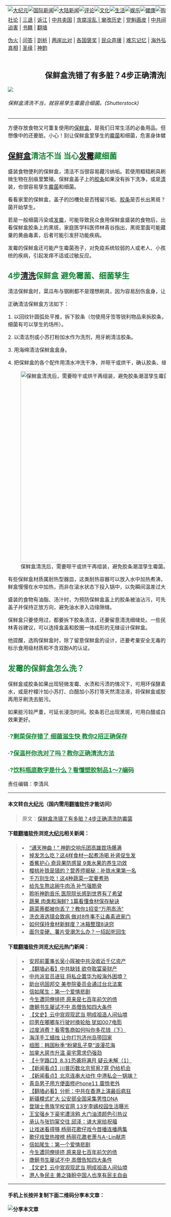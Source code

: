 <a name="1" id="1" target="_blank"></a><span id="1"></span>
<table border="0"><tr><td colspan="2" VALIGN=TOP><a href="https://github.com/asdfghy6/djy/blob/master/gb/nsc413.md#1"><img src="https://raw.githubusercontent.com/asdfghy6/1/master/t/djy/1.jpg" title="大纪元"></a><a href="https://github.com/asdfghy6/djy/blob/master/gb/n24hr.md#1"><img src="https://raw.githubusercontent.com/asdfghy6/1/master/t/djy/3.jpg" title="国际新闻"></a><a href="https://github.com/asdfghy6/djy/blob/master/gb/nsc413.md#1"><img src="https://raw.githubusercontent.com/asdfghy6/1/master/t/djy/4.jpg" title="大陆新闻"></a><a href="https://github.com/asdfghy6/djy/blob/master/gb/news392.md#1"><img src="https://raw.githubusercontent.com/asdfghy6/1/master/t/djy/5.jpg" title="评论"></a><a href="https://github.com/asdfghy6/djy/blob/master/gb/news2007.md#1"><img src="https://raw.githubusercontent.com/asdfghy6/1/master/t/djy/6.jpg" title="文化"></a><a href="https://github.com/asdfghy6/djy/blob/master/gb/news2008.md#1"><img src="https://raw.githubusercontent.com/asdfghy6/1/master/t/djy/7.jpg" title="生活"></a><a href="https://github.com/asdfghy6/djy/blob/master/gb/ncyule.md#1"><img src="https://raw.githubusercontent.com/asdfghy6/1/master/t/djy/8.jpg" title="娱乐"></a><a href="https://github.com/asdfghy6/djy/blob/master/gb/nsc1002.md#1"><img src="https://raw.githubusercontent.com/asdfghy6/1/master/t/djy/9.jpg" title="健康"><a href="https://www.youlucky.com"><img src="https://raw.githubusercontent.com/asdfghy6/1/master/t/djy/10.jpg" title="购物"></a><a href="https://www.supportepoch.org/donation?utm_medium=epochtimes&utm_source=referral&utm_campaign=donate_button_djyhomepage"><img src="https://raw.githubusercontent.com/asdfghy6/1/master/t/djy/12.jpg" title="捐款"></a></td></tr>
<tr><td colspan="2" VALIGN=TOP><a target="_blank" href="https://git.io/fjCRf">社论</a> | <a target="_blank" href="https://github.com/asdfghy6/djy/blob/master/gb/nf5657.md#1">三退</a> | <a target="_blank" href="https://github.com/asdfghy6/djy/blob/master/gb/nf6123.md#1">诉江</a> | <a target="_blank" href="https://github.com/asdfghy6/djy/blob/master/gb/nf1176117.md#1">中共卖国</a> | <a target="_blank" href="https://github.com/asdfghy6/djy/blob/master/gb/nf5773.md#1">贪腐淫乱 | <a target="_blank" href="https://github.com/asdfghy6/djy/blob/master/gb/nf1176115.md#1">窜改历史</a> | <a target="_blank" href="https://github.com/asdfghy6/djy/blob/master/gb/nf1176107.md#1">党魁画皮</a> | <a target="_blank" href="https://github.com/asdfghy6/djy/blob/master/gb/nf1320400.md#1">中共间谍</a> | <a target="_blank" href="https://github.com/asdfghy6/djy/blob/master/gb/nf1176114.md#1">破坏传统</a> | <a target="_blank" href="https://github.com/asdfghy6/djy/blob/master/gb/nf5287.md#1">恶贯满盈</a> | <a target="_blank" href="https://github.com/asdfghy6/djy/blob/master/gb/ncid278.md#1">人权</a> | <a target="_blank" href="https://github.com/asdfghy6/djy/blob/master/gb/nf1176111.md#1">迫害</a> | <a target="_blank" href="https://github.com/asdfghy6/djy/blob/master/gb/nf1235328.md#1">书籍</a> | <a target="_blank" href="https://github.com/asdfghy6/fq/blob/master/README.md?zsrh#1">翻墙</a></p><p><a target="_blank" href="https://github.com/asdfghy6/djy/blob/master/gb/nf5562.md#1">伪火</a> | <a target="_blank" href="https://github.com/asdfghy6/djy/blob/master/gb/nf4378.md#1">问答</a> | <a target="_blank" href="https://github.com/asdfghy6/djy/blob/master/gb/nf5792.md#1">剖析</a> | <a target="_blank" href="https://github.com/asdfghy6/djy/blob/master/gb/nf5735.md#1">两岸比对</a> | <a target="_blank" href="https://github.com/asdfghy6/djy/blob/master/gb/nf6119.md#1">各国褒奖</a> | <a target="_blank" href="https://github.com/asdfghy6/djy/blob/master/gb/nf6120.md#1">民众声援</a> | <a target="_blank" href="https://github.com/asdfghy6/djy/blob/master/gb/nf1188594.md#1">难忘记忆</a> | <a target="_blank" href="https://github.com/asdfghy6/djy/blob/master/gb/nf3180.md#1">海外弘传</a> | <a target="_blank" href="https://github.com/asdfghy6/djy/blob/master/gb/nf5410.md#1">万人上访</a> | <a target="_blank" href="https://github.com/asdfghy6/ntdtv/blob/master/gb/prog1530_1.md#1">和平抗议</a> | <a target="_blank" href="https://github.com/asdfghy6/djy/blob/master/gb/nf4386.md#1">支持</a> | <a target="_blank" href="https://github.com/asdfghy6/djy/blob/master/gb/nf4389.md#1">真相</a> | <a target="_blank" href="https://github.com/asdfghy6/djy/blob/master/gb/nf5790.md#1">圣缘</a> | <a target="_blank" href="https://github.com/asdfghy6/djy/blob/master/gb/nf4786.md#1">神韵</a></td></tr>
<tr><td VALIGN=TOP width="626"><h2 align=center>保鲜盒洗错了有多脏？4步正确清洗防霉菌</h2>
<img src="http://i.epochtimes.com/assets/uploads/2019/09/plastic-food-container_1109918588-copy-600x400.jpg" />
<h6>保鲜盒清洗不当，就容易孳生霉菌合细菌。(Shutterstock)
</h6>
<hr>
<p>方便存放食物又可重复使用的<a href="https://github.com/asdfghy6/djy/blob/master/gb/tag/%E4%BF%9D%E9%B2%9C%E7%9B%92.md">保鲜盒</a>，是我们日常生活的必备用品。但如果清洁不当，会比我们想像中的还要脏。小心！别让保鲜盒里孳生的<a href="https://github.com/asdfghy6/djy/blob/master/gb/tag/%E9%9C%89%E8%8F%8C.md">霉菌</a>和细菌，危害身体健康。</p>
<h2><span style="color: #188638;"><a href="https://github.com/asdfghy6/djy/blob/master/gb/tag/%E4%BF%9D%E9%B2%9C%E7%9B%92.md">保鲜盒</a>清洁不当 当心<a href="https://github.com/asdfghy6/djy/blob/master/gb/tag/%E5%8F%91%E9%9C%89.md">发霉</a>藏细菌</span></h2>
<p>盛装食物便利的保鲜盒，清洁不当很容易藏污纳垢。若使用粗糙刷具刷洗，容易刮花保鲜盒，让微生物在刮痕里繁殖。保鲜盒盖子上的<a href="https://github.com/asdfghy6/djy/blob/master/gb/tag/%E8%83%B6%E6%9D%A1.md">胶条</a>如果没有拆下洗净，或是<a href="https://github.com/asdfghy6/djy/blob/master/gb/tag/%E6%B8%85%E6%B4%97.md">清洗</a>后盖子和胶条未干就组装，也很容易孳生<a href="https://github.com/asdfghy6/djy/blob/master/gb/tag/%E9%9C%89%E8%8F%8C.md">霉菌</a>和细菌。</p>
<p>看看家里的保鲜盒，盖子的凹槽处是否残留污垢、<a href="https://github.com/asdfghy6/djy/blob/master/gb/tag/%E8%83%B6%E6%9D%A1.md">胶条</a>是否长出黑斑？这些迹象都代表霉菌、细菌开始孳生。</p>
<p>若是一般细菌污染或<a href="https://github.com/asdfghy6/djy/blob/master/gb/tag/%E5%8F%91%E9%9C%89.md">发霉</a>，可能导致民众食用保鲜盒盛装的食物后，出现肠胃炎等症状。更别小看保鲜盒胶条上的黑斑，家庭医学科医师林青谷指出，黑斑里面可能藏有破亿的细菌，更含有大量的黄曲毒素，后者可能引发肝功能疾病。</p>
<p>发霉的保鲜盒还可能产生霉菌孢子，对免疫系统较弱的人或老人、小孩而言，可造成上呼吸道系统的疾病，引起发痒不适或过敏反应。</p>
<h2><span style="color: #188638;">4步<a href="https://github.com/asdfghy6/djy/blob/master/gb/tag/%E6%B8%85%E6%B4%97.md">清洗</a>保鲜盒 避免霉菌、细菌孳生</span></h2>
<p>清洁保鲜盒时，菜瓜布与钢刷都不是理想刷具，因为容易刮伤盒身，让微生物在刮痕内繁殖。</p>
<p>正确清洁保鲜盒方法如下：</p>
<p>1. 以回纹针圆弧处平推，拆下胶条（勿使用牙签等锐利物品来拆胶条，以免留下凹洞或刮痕，使细菌有可以孳生的场所）。</p>
<p>2. 以清洁剂或小苏打粉加水作为洗剂，用牙刷清洁胶条。</p>
<p>3. 用海绵清洁保鲜盒盒身。</p>
<p>4. 把保鲜盒的各个配件用清水冲洗干净，并晾干或烘干，确认胶条、缝隙不潮湿后再组装。</p>
<figure id="attachment_11533772" style="width: 600px" class="wp-caption aligncenter"><a href="http://i.epochtimes.com/assets/uploads/2019/09/plastic-food-container_1237159099.jpg"><img class="size-large wp-image-11533772" src="http://i.epochtimes.com/assets/uploads/2019/09/plastic-food-container_1237159099-600x398.jpg" alt="保鲜盒清洗后，需要晾干或烘干再组装，避免胶条潮湿孳生霉菌。(Shutterstock)" width="600" b="398" /></a><figcaption class="wp-caption-text">保鲜盒清洗后，需要晾干或烘干再组装，避免胶条潮湿孳生霉菌。(Shutterstock)</figcaption></figure>
<p>有些保鲜盒材质属耐热型器皿，这类耐热容器可以放入水中加热煮沸，进行杀菌。但要注意让保鲜盒慢慢在水中加热，而非在滚水状态下投入锅中，以免瞬间温差过大而破裂。</p>
<p>盛装的食物有油脂、汤汁时，为预防保鲜盒盖上的胶条被油沾污，可先铺一层PE保鲜膜，再盖上盖子并保持正放方向，避免油水渗入边缘隙缝。</p>
<p>保鲜盒只要使用过，都要拆下胶条清洁，还要留意清洗细缝处。一些民众可能会觉得麻烦。因此林青谷建议，可以选择盒盖和胶圈一体成形的无缝设计保鲜盒。</p>
<p>他提醒，选购保鲜盒时，除了留意保鲜盒的设计，还要考量安全无毒的材质。要留意产品是否有标示食用级材质和不含双酚A的认证。</p>
<h2><span style="color: #188638;">发霉的保鲜盒怎么洗？</span></h2>
<p>保鲜盒或胶条如果出现轻微发霉、水渍和污渍的情况下，可用环保酵素、白醋、柠檬汁、小苏打水，或是柠檬汁加小苏打、白醋加小苏打等天然清洁液，将保鲜盒或胶条浸泡在内，泡5分钟，再用牙刷洗去脏污。</p>
<p>如果脏污较严重，可延长浸泡时间。胶条若已出现黑斑，可用白醋或白醋加小苏打粉清洁，后者效果更好。</p>
<h3><span style="color: #188638;">·?<a style="color: #188638;" href="https://github.com/asdfghy6/djy/blob/master/gb/19/2/12/n11038732.md" target="_blank" rel="noopener noreferrer">剩菜保存错了 细菌滋生快 教你2招正确保存</a></span></h3>
<h3><span style="color: #188638;">·?<a style="color: #188638;" href="https://github.com/asdfghy6/djy/blob/master/gb/19/4/18/n11195298.md" target="_blank" rel="noopener noreferrer">保温杯你洗对了吗？教你正确清洗方法</a></span></h3>
<h3><span style="color: #188638;">·?<a style="color: #188638;" href="https://github.com/asdfghy6/djy/blob/master/gb/19/6/25/n11345941.md" target="_blank" rel="noopener noreferrer">饮料瓶底数字是什么？看懂塑胶制品1～7编码</a></span></h3>
<p>责任编辑：李清风</p>
<hr>

#### 本文转自<a href="http://www.epochtimes.com">大纪元</a>（国内需用<a href="https://git.io/JesJV">翻墙软件</a>才能访问）
> 原文：<a href="http://www.epochtimes.com/gb/19/9/19/n11533264.htm">保鲜盒洗错了有多脏？4步正确清洗防霉菌</a>
#### 下载<a href="https://git.io/JesJV">翻墙软件</a>浏览<a href="http://www.epochtimes.com">大纪元</a>相关新闻：
> <li><a href="http://www.epochtimes.com/gb/19/9/18/n11530022.htm">“通天神曲！” 神韵交响乐团高雄首场爆满</a></li>
> <li><a href="http://www.epochtimes.com/gb/19/3/24/n11136784.htm">掉发怎么吃？这4样食材一起煮汤喝 补肾促生发</a></li>
> <li><a href="http://www.epochtimes.com/gb/19/3/13/n11111544.htm">香蕉护心 奇异果防感冒 9类水果的养生功效</a></li>
> <li><a href="http://www.epochtimes.com/gb/19/2/19/n11056594.htm">樱桃补铁是错的？营养师揭秘：补铁水果第一名</a></li>
> <li><a href="http://www.epochtimes.com/gb/18/8/20/n10653196.htm">千万别生吃！这4种蔬菜一定要煮熟</a></li>
> <li><a href="http://www.epochtimes.com/gb/18/3/11/n10209086.htm">给先生熬这碗牛肉汤 补气强筋骨</a></li>
> <li><a href="http://www.epochtimes.com/gb/19/9/18/n11530793.htm">聆听神韵音乐 医院院长感到世界有了希望</a></li>
> <li><a href="http://www.epochtimes.com/gb/19/5/7/n11238760.htm">蔬果 肉类和海鲜? 1篇看懂食材保存秘诀</a></li>
> <li><a href="http://www.epochtimes.com/gb/18/3/30/n10264255.htm">蔬菜蒂都被你丢了？教你1招变“万用高汤”</a></li>
> <li><a href="http://www.epochtimes.com/gb/17/12/11/n9947359.htm">洗衣液选错会致病 做对8件事不让毒素进家门</a></li>
> <li><a href="http://www.epochtimes.com/gb/17/11/12/n9832725.htm">如何保持食材新鲜度？冰箱整理8诀窍</a></li>
> <li><a href="http://www.epochtimes.com/gb/17/11/9/n9823902.htm">面包变硬、薯片受潮怎么办？一招起死回生</a></li>

#### 下载<a href="https://git.io/JesJV">翻墙软件</a>浏览<a href="http://www.epochtimes.com">大纪元</a>热门新闻：
> <li><a href="http://www.epochtimes.com/gb/19/9/26/n11547317.htm">安邦前董事长吴小晖被中共没收近千亿资产</a></li>
> <li><a href="http://www.epochtimes.com/gb/19/9/25/n11546931.htm">【翻墙必看】中共缺钱 欲夺取富豪财产</a></li>
> <li><a href="http://www.epochtimes.com/gb/19/9/25/n11546046.htm">中共派官员进驻 将私企置华为般海外困境？</a></li>
> <li><a href="http://www.epochtimes.com/gb/19/9/26/n11547193.htm">助台巩固邦交 美参院委员会通过台北法案</a></li>
> <li><a href="http://www.epochtimes.com/gb/12/4/16/n3566971.htm">信如尾生：第一个爱情悲剧</a></li>
> <li><a href="http://www.epochtimes.com/gb/15/9/3/n4519621.htm">今生遭同僚排挤 原来是七百年前欠的债</a></li>
> <li><a href="http://www.epochtimes.com/gb/19/9/20/n11534314.htm">唐朝书生屡试不中 高僧告知四大条件</a></li>
> <li><a href="http://www.epochtimes.com/gb/16/7/1/n8056353.htm">【文史】云中宫观现武当 明成祖造人间仙境</a></li>
> <li><a href="http://www.epochtimes.com/gb/19/9/26/n11547315.htm">印男在嘟嘟车行驶时换轮胎 犹如007电影</a></li>
> <li><a href="http://www.epochtimes.com/gb/19/9/19/n11531786.htm">过度消费？看零售商如何叫你多花钱（下）</a></li>
> <li><a href="http://www.epochtimes.com/gb/19/9/14/n11521012.htm">海洋手工蜡烛 让你打包济州岛带回家</a></li>
> <li><a href="http://www.epochtimes.com/gb/19/9/26/n11547480.htm">组图：韩国秋季“粉黛乱子草”浪漫花海</a></li>
> <li><a href="http://www.epochtimes.com/gb/19/9/26/n11548571.htm">加拿大房市升温 豪宅需求仍强劲</a></li>
> <li><a href="http://www.epochtimes.com/gb/19/9/25/n11545826.htm">【十字路口】8.31恐袭将满月 疑云未解（1）</a></li>
> <li><a href="http://www.epochtimes.com/gb/19/9/25/n11546490.htm">【新闻看点】川普历数北京贸易7罪 仍给机会</a></li>
> <li><a href="http://www.epochtimes.com/gb/19/9/23/n11541250.htm">【新闻看点】北京连串大动作 中港私企一锅端？</a></li>
> <li><a href="http://www.epochtimes.com/gb/19/9/25/n11546708.htm">青岛男子用方便面修iPhone11 震惊老外</a></li>
> <li><a href="http://www.epochtimes.com/gb/19/9/25/n11545125.htm">【翻墙必看】分析：中共在香港上演最后疯狂</a></li>
> <li><a href="http://www.epochtimes.com/gb/19/9/25/n11546501.htm">新疆模式扩大 公安部全国采集男性DNA</a></li>
> <li><a href="http://www.epochtimes.com/gb/19/9/24/n11544222.htm">登瑞士贵族学校官网 13岁李嫣校园生活曝光</a></li>
> <li><a href="http://www.epochtimes.com/gb/19/9/24/n11544375.htm">王宝强乡下豪宅遭涂鸦 大门油漆颜色引热议</a></li>
> <li><a href="http://www.epochtimes.com/gb/19/9/25/n11545153.htm">承认与张钧甯交往 邱泽：请大家给祝福</a></li>
> <li><a href="http://www.epochtimes.com/gb/19/9/24/n11542872.htm">让戏迷看得够 杨丽花歌仔戏今首播连播两集</a></li>
> <li><a href="http://www.epochtimes.com/gb/19/9/25/n11545320.htm">歌仔戏登热搜榜 杨丽花邀老萧与A-Lin献声</a></li>
> <li><a href="http://www.epochtimes.com/gb/12/4/16/n3566971.htm">信如尾生：第一个爱情悲剧</a></li>
> <li><a href="http://www.epochtimes.com/gb/15/9/3/n4519621.htm">今生遭同僚排挤 原来是七百年前欠的债</a></li>
> <li><a href="http://www.epochtimes.com/gb/19/9/20/n11534314.htm">唐朝书生屡试不中 高僧告知四大条件</a></li>
> <li><a href="http://www.epochtimes.com/gb/16/7/1/n8056353.htm">【文史】云中宫观现武当 明成祖造人间仙境</a></li>
> <li><a href="http://www.epochtimes.com/gb/19/9/13/n11519193.htm">港人争民主 黄之锋盼中国人也享有民主自由</a></li>
<hr>

#### 手机上长按并复制下面二维码分享本文章：<br><br><img src="http://www.hehaibao.com/qr/index.php?m=1&e=L&p=10&t=&d=https://github.com/asdfghy6/djy/blob/master/gb/19/9/19/n11533264.md%231" title="分享本文章"></td><td VALIGN=TOP><a href="https://github.com/asdfghy6/djy/blob/master/gb/16/1/21/n4622075.md?dfh#1" target="_blank"><img src="https://raw.githubusercontent.com/asdfghy6/djy/master/gb/300/wei-f1.jpg" title="中共的伪火骗局"  alt="中共的伪火骗局"></a><br><a href="https://github.com/asdfghy6/yh/blob/master/README.md?dfh#1" target="_blank"><img src="https://raw.githubusercontent.com/asdfghy6/djy/master/gb/300/yong-h.jpg" title="永恒的见证"  alt="永恒的见证"></a><br><a href="https://github.com/asdfghy6/djy/blob/master/gb/13/9/29/n3974789.md?dfh#1" target="_blank"><img src="https://raw.githubusercontent.com/asdfghy6/djy/master/gb/300/shang-lnz.jpg" title="善良女子被中共投男牢"  alt="善良女子被中共投男牢"></a><br><a href="https://github.com/asdfghy6/djy/blob/master/gb/16/3/16/n4663449.md?dfh#1" target="_blank"><img src="https://raw.githubusercontent.com/asdfghy6/djy/master/gb/300/huo-z3.jpg" title="警卫目击活摘器官"  alt="警卫目击活摘器官"></a><br><a href="https://github.com/asdfghy6/djy/blob/master/gb/16/8/7/n8177641.md?dfh#1" target="_blank"><img src="https://raw.githubusercontent.com/asdfghy6/djy/master/gb/300/huo-z4.jpg" title="证人描述活摘恐怖"  alt="证人描述活摘恐怖"></a><br><a href="https://github.com/asdfghy6/djy/blob/master/gb/10/4/19/n2881569.md?dfh#1" target="_blank"><img src="https://raw.githubusercontent.com/asdfghy6/djy/master/gb/300/huo-z1.jpg" title="揭开活摘器官黑幕"  alt="揭开活摘器官黑幕"></a><br><a href="https://github.com/asdfghy6/djy/blob/master/gb/10/11/7/n3077476.md?dfh#1" target="_blank"><img src="https://raw.githubusercontent.com/asdfghy6/djy/master/gb/300/ma-ks.jpg" title="马克思的成魔之路"  alt="马克思的成魔之路"></a><br><a href="https://github.com/asdfghy6/djy/blob/master/gb/14/6/9/n4173977.md?dfh#1" target="_blank"><img src="https://raw.githubusercontent.com/asdfghy6/djy/master/gb/300/chang-zs.jpg" title="藏字石 蕴天机"  alt="藏字石 蕴天机"></a><br><a href="https://github.com/asdfghy6/djy/blob/master/gb/18/5/10/n10381511.md?dfh#1" target="_blank"><img src="https://raw.githubusercontent.com/asdfghy6/djy/master/gb/300/st1.jpg" title="关注3亿人三退"  alt="关注3亿人三退"></a><br><a href="https://github.com/asdfghy6/djy/blob/master/gb/18/3/21/n10237682.md?dfh#1" target="_blank"><img src="https://raw.githubusercontent.com/asdfghy6/djy/master/gb/300/jie-t.jpg" title="解体中共复兴中华"  alt="解体中共复兴中华"></a><br><a href="https://github.com/asdfghy6/djy/blob/master/gb/9/2/9/n2422991.md?dfh#1" target="_blank"><img src="https://raw.githubusercontent.com/asdfghy6/djy/master/gb/300/gao-zs.jpg" title="中共迫害良心律师"  alt="中共迫害良心律师"></a><br><a href="https://github.com/asdfghy6/djy/blob/master/gb/18/12/9/n10900044.md?dfh#1" target="_blank"><img src="https://raw.githubusercontent.com/asdfghy6/djy/master/gb/300/sj1.jpg" title="303万人举报江泽民"  alt="303万人举报江泽民"></a><br><a href="https://github.com/asdfghy6/djy/blob/master/gb/18/8/28/n10672014.md?dfh#1" target="_blank"><img src="https://raw.githubusercontent.com/asdfghy6/djy/master/gb/300/sj2.jpg" title="这些官员为何起诉江泽民"  alt="这些官员为何起诉江泽民"></a><br><a href="https://github.com/asdfghy6/djy/blob/master/gb/8/12/18/n2367165.md?dfh#1" target="_blank"><img src="https://raw.githubusercontent.com/asdfghy6/djy/master/gb/300/liangan.jpg" title="海峡两岸的强烈对比"  alt="海峡两岸的强烈对比"></a><br><a href="https://github.com/asdfghy6/djy/blob/master/gb/15/5/5/n4427238.md?dfh#1" target="_blank"><img src="https://raw.githubusercontent.com/asdfghy6/djy/master/gb/300/jia-ndzl.jpg" title="加拿大总理的贺信"  alt="加拿大总理的贺信"></a><br><a href="https://github.com/asdfghy6/djy/blob/master/gb/11/6/17/n3289382.md?dfh#1" target="_blank"><img src="https://raw.githubusercontent.com/asdfghy6/djy/master/gb/300/xiao-wd.jpg" title="探寻真相兼听则明"  alt="探寻真相兼听则明"></a><br><a href="https://github.com/asdfghy6/djy/blob/master/gb/18/10/27/n10812623.md?dfh#1" target="_blank"><img src="https://raw.githubusercontent.com/asdfghy6/djy/master/gb/300/yindu.jpg" title="印度媒体报道东方"  alt="印度媒体报道东方"></a><br><a href="https://github.com/asdfghy6/djy/blob/master/gb/18/6/9/n10469652.md?dfh#1" target="_blank"><img src="https://raw.githubusercontent.com/asdfghy6/djy/master/gb/300/xie-j.jpg" title="不一样的海外校园"  alt="不一样的海外校园"></a><br><a href="https://github.com/asdfghy6/djy/blob/master/gb/7/4/5/n1669415.md?dfh#1" target="_blank"><img src="https://raw.githubusercontent.com/asdfghy6/djy/master/gb/300/li-up.jpg" title="从大师到徒弟的传奇"  alt="从大师到徒弟的传奇"></a><br><a href="https://github.com/asdfghy6/djy/blob/master/gb/17/5/26/n9191512.md?dfh#1" target="_blank"><img src="https://raw.githubusercontent.com/asdfghy6/djy/master/gb/300/zfl2.jpg" title="亿万人与东方一本奇书"  alt="亿万人与东方一本奇书"></a><br><a href="https://github.com/asdfghy6/djy/blob/master/gb/13/11/27/n4020290.md?dfh#1" target="_blank"><img src="https://raw.githubusercontent.com/asdfghy6/djy/master/gb/300/zhen-h.jpg" title="大陆见不到的震撼场面"  alt="大陆见不到的震撼场面"></a><br><a href="https://github.com/asdfghy6/djy/blob/master/gb/15/7/17/n4482910.md?dfh#1" target="_blank"><img src="https://raw.githubusercontent.com/asdfghy6/djy/master/gb/300/dalu-sk.jpg" title="人心向善 大陆当初盛况"  alt="人心向善 大陆当初盛况"></a><br><a href="https://github.com/asdfghy6/djy/blob/master/gb/9/10/15/n2689419.md?dfh#1" target="_blank"><img src="https://raw.githubusercontent.com/asdfghy6/djy/master/gb/300/zfl1.jpg" title="追寻真理 这书讲什么"  alt="追寻真理 这书讲什么"></a><br><a href="https://github.com/asdfghy6/fq/blob/master/README.md?dfh#1" target="_blank"><img src="https://raw.githubusercontent.com/asdfghy6/djy/master/gb/300/fq1.jpg" title="下载免费翻墙软件"  alt="下载免费翻墙软件"></a><br></td></tr></table>
